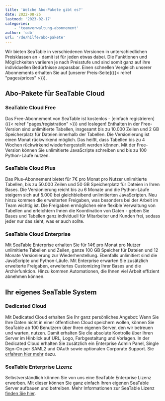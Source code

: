 ```yaml
---
title: 'Welche Abo-Pakete gibt es?'
date: 2022-08-25
lastmod: '2023-02-17'
categories:
    - 'teamverwaltung-abonnement'
author: 'cdb'
url: '/de/hilfe/abo-pakete'
---
```


Wir bieten SeaTable in verschiedenen Versionen in unterschiedlichen Preisklassen an - damit ist für jeden etwas dabei. Die Funktionen und Möglichkeiten variieren je nach Preisstufe und sind somit ganz auf ihre individuellen Bedürfnisse anpassbar. Einen schnellen Vergleich unserer Abonnements erhalten Sie auf [unserer Preis-Seite]({{< relref "pages/prices" >}}).

## Abo-Pakete für SeaTable Cloud

### SeaTable Cloud Free

Das Free-Abonnement von SeaTable ist kostenlos - [einfach registrieren]({{< relref "pages/registration" >}}) und loslegen! Enthalten in der Free-Version sind unlimitierte Tabellen, insgesamt bis zu 10.000 Zeilen und 2 GB Speicherplatz für Dateien innerhalb der Tabellen. Die Versionierung ist einen Monat rückwirkend möglich. Das heißt, dass Tabellen bis zu 4 Wochen rückwirkend wiederhergestellt werden können. Mit der Free-Version können Sie unlimitierte JavaScripte schreiben und bis zu 100 Python-Läufe nutzen.

### SeaTable Cloud Plus

Das Plus-Abonnement bietet für 7€ pro Monat pro Nutzer unlimitierte Tabellen, bis zu 50.000 Zeilen und 50 GB Speicherplatz für Dateien in Ihren Bases. Die Versionierung reicht bis zu 6 Monate und die Python-Läufe steigern sich auf 5.000 bei gleichbleibend unlimitierten JavaScripten. Neu hinzu kommen die erweiterten Freigaben, was besonders bei der Arbeit im Team wichtig ist. Die Freigaben ermöglichen eine flexible Verwaltung von Tabellen und erleichtern Ihnen die Koordination von Daten - geben Sie Bases und Tabellen ganz individuell für Mitarbeiter und Kunden frei, sodass jeder nur das sieht, was er auch sollte.

### SeaTable Cloud Enterprise

Mit SeaTable Enterprise erhalten Sie für 14€ pro Monat pro Nutzer unlimitierte Tabellen und Zeilen, ganze 100 GB Speicher für Dateien und 12 Monate Versionierung zur Wiederherstellung. Ebenfalls unlimitiert sind die JavaScripte und Python-Läufe. Mit Enterprise erwarten Sie zusätzlich erweiterte Freigaben, erweitertes Customizing Ihrer Bases und die Archivfunktion. Hinzu kommen Automationen, die Ihnen viel Arbeit effizient abnehmen können.

## Ihr eigenes SeaTable System

### Dedicated Cloud

Mit Dedicated Cloud erhalten Sie Ihr ganz persönliches Angebot: Wenn Sie Ihre Daten nicht in einer öffentlichen Cloud speichern wollen, können Sie SeaTable ab 100 Benutzern über Ihren eigenen Server, den wir betreuen und warten, nutzen. Damit erhalten Sie die absolute Kontrolle über Ihren Server im Hinblick auf URL, Logo, Farbgestaltung und Vorlagen. In der Dedicated Cloud erhalten Sie zusätzlich ein Enterprise Admin Panel, Single Sign-On per SAML2 und OAuth sowie optionalen Corporate Support. Sie [erfahren hier mehr](https://seatable.io/dedicated/) dazu.

### SeaTable Enterprise Lizenz

Selbstverständlich können Sie von uns eine SeaTable Enterprise Lizenz erwerben. Mit dieser können Sie ganz einfach Ihren eigenen SeaTable Server aufbauen und betreiben. Mehr Informationen zur SeaTable Lizenz [finden Sie hier](https://seatable.io/on-premises/).
